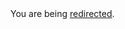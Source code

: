 <html><body>You are being <a href="https://raw.githubusercontent.com/codefellows/seattle-301d18/master/06-ajax-http/README.md">redirected</a>.</body></html>